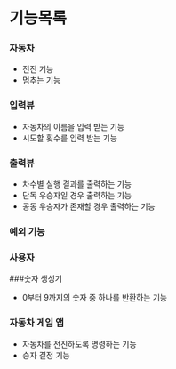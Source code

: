 # 기능목록

### 자동차
- 전진 기능
- 멈추는 기능

### 입력뷰
- 자동차의 이름을 입력 받는 기능
- 시도할 횟수를 입력 받는 기능
### 출력뷰
- 차수별 실행 결과를 출력하는 기능
- 단독 우승자일 경우 출력하는 기능
- 공동 우승자가 존재할 경우 출력하는 기능
### 예외 기능

### 사용자

###숫자 생성기
- 0부터 9까지의 숫자 중 하나를 반환하는 기능

### 자동차 게임 앱
- 자동차를 전진하도록 명령하는 기능
- 승자 결정 기능
